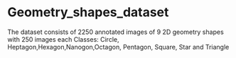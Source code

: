 # Geometry_shapes_dataset
The dataset consists of 2250 annotated images of 9 2D geometry shapes with 250 images each
Classes: Circle, Heptagon,Hexagon,Nanogon,Octagon, Pentagon, Square, Star and Triangle
